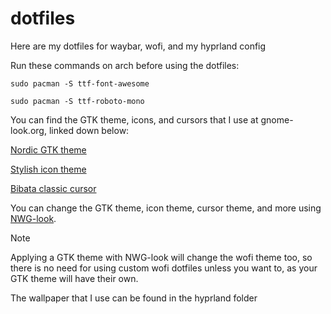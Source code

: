 # dotfiles
Here are my dotfiles for waybar, wofi, and my hyprland config

Run these commands on arch before using the dotfiles:

```
sudo pacman -S ttf-font-awesome
```
```
sudo pacman -S ttf-roboto-mono
```
You can find the GTK theme, icons, and cursors that I use at gnome-look.org, linked down below:

[Nordic GTK theme](https://www.gnome-look.org/p/1267246/)

[Stylish icon theme](https://www.gnome-look.org/p/1886541)

[Bibata classic cursor](https://www.gnome-look.org/p/1914826)

You can change the GTK theme, icon theme, cursor theme, and more using [NWG-look](https://github.com/nwg-piotr/nwg-look).

> [!NOTE]
> Applying a GTK theme with NWG-look will change the wofi theme too, so there is no need for using custom wofi dotfiles unless you want to, as your GTK theme will have their own. 

The wallpaper that I use can be found in the hyprland folder
